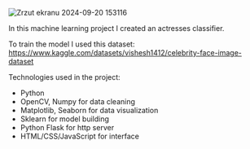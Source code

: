 ![Zrzut ekranu 2024-09-20 153116](https://github.com/user-attachments/assets/8be34e2d-505f-426f-9179-48f64a5272de)

In this machine learning project I created an actresses classifier.

To train the model I used this dataset: https://www.kaggle.com/datasets/vishesh1412/celebrity-face-image-dataset

Technologies used in the project:
- Python
- OpenCV, Numpy for data cleaning
- Matplotlib, Seaborn for data visualization
- Sklearn for model building
- Python Flask for http server
- HTML/CSS/JavaScript for interface



